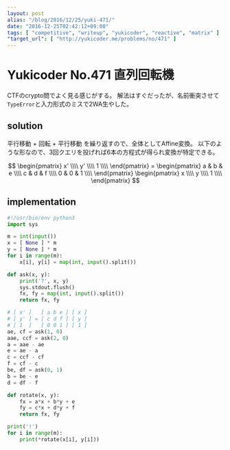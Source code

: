 ```yaml
---
layout: post
alias: "/blog/2016/12/25/yuki-471/"
date: "2016-12-25T02:42:12+09:00"
tags: [ "competitive", "writeup", "yukicoder", "reactive", "matrix" ]
"target_url": [ "http://yukicoder.me/problems/no/471" ]
---
```


# Yukicoder No.471 直列回転機

CTFのcrypto問でよく見る感じがする。
解法はすぐだったが、名前衝突させて`TypeError`と入力形式のミスで$2$WA生やした。

## solution

平行移動 + 回転 + 平行移動 を繰り返すので、全体としてAffine変換。
以下のような形なので、$3$回クエリを投げれば$6$本の方程式が得られ変換が特定できる。

$$
\begin{pmatrix}
x' \\\\
y' \\\\
1 \\\\
\end{pmatrix} = \begin{pmatrix}
a & b & e \\\\
c & d & f \\\\
0 & 0 & 1 \\\\
\end{pmatrix} \begin{pmatrix}
x \\\\
y \\\\
1 \\\\
\end{pmatrix}
$$

## implementation

``` python
#!/usr/bin/env python3
import sys

m = int(input())
x = [ None ] * m
y = [ None ] * m
for i in range(m):
    x[i], y[i] = map(int, input().split())

def ask(x, y):
    print('?', x, y)
    sys.stdout.flush()
    fx, fy = map(int, input().split())
    return fx, fy

# [ x' ]   [ a b e ] [ x ]
# [ y' ] = [ c d f ] [ y ]
# [ 1  ]   [ 0 0 1 ] [ 1 ]
ae, cf = ask(1, 0)
aae, ccf = ask(2, 0)
a = aae - ae
e = ae - a
c = ccf - cf
f = cf - c
be, df = ask(0, 1)
b = be - e
d = df - f

def rotate(x, y):
    fx = a*x + b*y + e
    fy = c*x + d*y + f
    return fx, fy

print('!')
for i in range(m):
    print(*rotate(x[i], y[i]))
```

